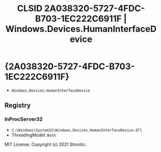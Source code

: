 ﻿---
title: "CLSID 2A038320-5727-4FDC-B703-1EC222C6911F | Windows.Devices.HumanInterfaceDevice"
excerpt: What is COM-Object CLSID 2A038320-5727-4FDC-B703-1EC222C6911F?
---

# {2A038320-5727-4FDC-B703-1EC222C6911F}

* `Windows.Devices.HumanInterfaceDevice`

## Registry


### InProcServer32

* `C:\Windows\System32\Windows.Devices.HumanInterfaceDevice.dll`
* ThreadingModel: `Both`

MIT License. Copyright (c) 2021 Strontic.


